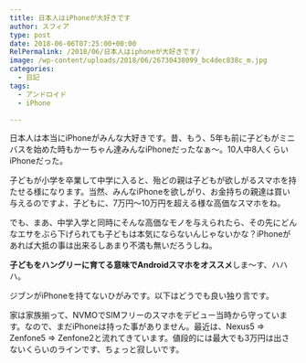 ```yaml
---
title: 日本人はiPhoneが大好きです
author: スフィア
type: post
date: 2018-06-06T07:25:00+00:00
RelPermalink: /2018/06/日本人はiphoneが大好きです/
image: /wp-content/uploads/2018/06/26730438099_bc4dec838c_m.jpg
categories:
  - 日記
tags:
  - アンドロイド
  - iPhone

---
```

日本人は本当にiPhoneがみんな大好きです。昔、もう、5年も前に子どもがミニバスを始めた時もかーちゃん達みんなiPhoneだったなぁ～。10人中8人くらいiPhoneだった。

子どもが小学を卒業して中学に入ると、殆どの親は子どもが欲しがるスマホを持たせる様になります。当然、みんなiPhoneを欲しがり、お金持ちの親達は買い与えるのですよ、子どもに、7万円～10万円を超える様な高価なスマホをね。

でも、まあ、中学入学と同時にそんな高価なモノを与えられたら、その先にどんなエサをぶら下げられても子どもは本気にならないんじゃないかな？iPhoneがあれば大抵の事は出来るしあまり不満も無いだろうしね。

**子どもをハングリーに育てる意味でAndroidスマホをオススメ**しま～す、ハハハ。
  
ジブンがiPhoneを持てないひがみです。以下はどうでも良い独り言です。

家は家族揃って、NVMOでSIMフリーのスマホをデビュー当時から守っています。なので、まだiPhoneは持った事がありません。最近は、Nexus5 => Zenfone5 => Zenfone2と流れてきています。値段的には最大でも3万円は出さないくらいのラインです、ちょっと寂しいです。

&nbsp;